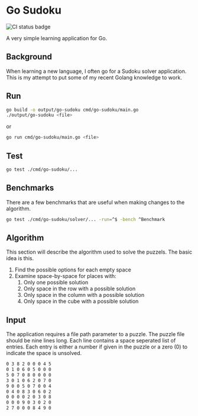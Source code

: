 # Go Sudoku

![CI status badge](https://github.com/truggeri/go-sudoku/workflows/CI/badge.svg)

A very simple learning application for Go.

## Background

When learning a new language, I often go for a Sudoku solver application. This is my attempt to put some of my recent Golang knowledge to work.

## Run

```bash
go build -o output/go-sudoku cmd/go-sudoku/main.go
./output/go-sudoku <file>
```

or

```bash
go run cmd/go-sudoku/main.go <file>
```

## Test

```bash
go test ./cmd/go-sudoku/...
```

## Benchmarks

There are a few benchmarks that are useful when making changes to the algorithm.

```bash
go test ./cmd/go-sudoku/solver/... -run=^$ -bench ^Benchmark
```

## Algorithm

This section will describe the algorithm used to solve the puzzels. The basic idea is this.

1. Find the possible options for each empty space
2. Examine space-by-space for places with:
    1. Only one possible solution
    2. Only space in the row with a possible solution
    3. Only space in the column with a possible solution
    4. Only space in the cube with a possible solution

## Input

The application requires a file path parameter to a puzzle. The puzzle file should be nine lines long. Each line contains a space seperated list of entries. Each entry is either a number if given in the puzzle or a zero (0) to indicate the space is unsolved.

```txt
0 3 8 2 0 0 0 4 5
0 1 0 6 0 5 0 0 0
5 0 7 0 8 0 0 0 0
3 0 1 0 6 2 0 7 0
9 0 0 5 0 7 0 0 4
0 4 0 8 3 0 6 0 2
0 0 0 0 2 0 3 0 8
0 0 0 9 0 3 0 2 0
2 7 0 0 0 8 4 9 0
```
